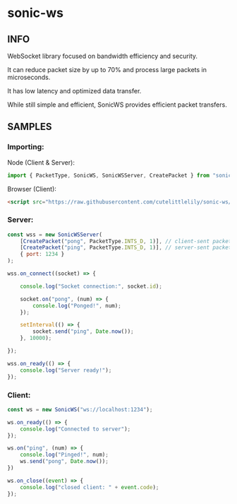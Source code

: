 # sonic-ws

## INFO

WebSocket library focused on bandwidth efficiency and security.

It can reduce packet size by up to 70% and process large packets in microseconds.

It has low latency and optimized data transfer.

While still simple and efficient, SonicWS provides efficient packet transfers.

## SAMPLES

### Importing:
Node (Client & Server):
```js
import { PacketType, SonicWS, SonicWSServer, CreatePacket } from "sonic-ws";
```
Browser (Client):
```html
<script src="https://raw.githubusercontent.com/cutelittlelily/sonic-ws/refs/heads/main/bundled/SonicWS_bundle.js"></script>
```

### Server:
```js
const wss = new SonicWSServer(
    [CreatePacket("pong", PacketType.INTS_D, 1)], // client-sent packets
    [CreatePacket("ping", PacketType.INTS_D, 1)], // server-sent packets
    { port: 1234 }
);

wss.on_connect((socket) => {

    console.log("Socket connection:", socket.id);

    socket.on("pong", (num) => {
        console.log("Ponged!", num);
    });

    setInterval(() => {
        socket.send("ping", Date.now());
    }, 10000);

});

wss.on_ready(() => {
    console.log("Server ready!");
});
```

### Client:
```js
const ws = new SonicWS("ws://localhost:1234");

ws.on_ready(() => {
    console.log("Connected to server");
});

ws.on("ping", (num) => {
    console.log("Pinged!", num);
    ws.send("pong", Date.now());
})

ws.on_close((event) => {
    console.log("closed client: " + event.code);
});
```